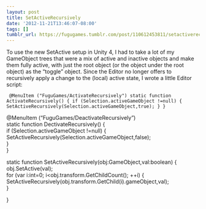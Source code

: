 ```yaml
---
layout: post
title: SetActiveRecursively
date: '2012-11-21T13:46:07-08:00'
tags: []
tumblr_url: https://fugugames.tumblr.com/post/110612453811/setactiverecursively
---
```

To use the new SetActive setup in Unity 4, I had to take a lot of my GameObject trees that were a mix of active and inactive objects and make them fully active, with just the root object (or the object under the root object) as the “toggle” object. Since the Editor no longer offers to recursively apply a change to the (local) active state, I wrote a little Editor script:

`
@MenuItem ("FuguGames/ActivateRecursively")
static function ActivateRecursively() {
	if (Selection.activeGameObject !=null) {
		SetActiveRecursively(Selection.activeGameObject,true);
	}
}`

@MenuItem (“FuguGames/DeactivateRecursively”)  
static function DectivateRecursively() {  
 if (Selection.activeGameObject !=null) {  
 SetActiveRecursively(Selection.activeGameObject,false);  
 }  
}

static function SetActiveRecursively(obj:GameObject,val:boolean) {  
 obj.SetActive(val);  
 for (var i:int=0; i\<obj.transform.GetChildCount(); ++i) {  
 SetActiveRecursively(obj.transform.GetChild(i).gameObject,val);  
 }  
  
}

